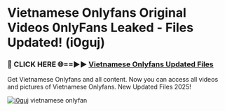 # Vietnamese Onlyfans Original Videos 0nlyFans Leaked - Files Updated! (i0guj)

<h3>🔴 CLICK HERE 🌐==►► <a href="https://best4dudes.click/HH4t6V" rel="nofollow">Vietnamese Onlyfans Updated Files</a></h3>

Get Vietnamese Onlyfans and all content. Now you can access all videos and pictures of Vietnamese Onlyfans. New Updated Files 2025!

[![i0guj](https://github.com/user-attachments/assets/8c521d6e-e6e3-4a75-9320-d58ab9d79d5b)](https://best4dudes.click/HH4t6V)
vietnamese onlyfan